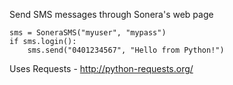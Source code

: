 Send SMS messages through Sonera's web page

    sms = SoneraSMS("myuser", "mypass")
    if sms.login():
        sms.send("0401234567", "Hello from Python!")
        
    
Uses Requests - http://python-requests.org/
